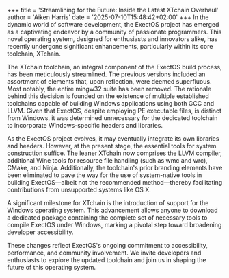 +++
title = 'Streamlining for the Future: Inside the Latest XTchain Overhaul'
author = 'Aiken Harris'
date = '2025-07-10T15:48:42+02:00'
+++
In the dynamic world of software development, the ExectOS project has emerged as a captivating endeavor by a community
of passionate programmers. This novel operating system, designed for enthusiasts and innovators alike, has recently
undergone significant enhancements, particularly within its core toolchain, XTchain.

The XTchain toolchain, an integral component of the ExectOS build process, has been meticulously streamlined. The previous
versions included an assortment of elements that, upon reflection, were deemed superfluous. Most notably, the entire
mingw32 suite has been removed. The rationale behind this decision is founded on the existence of multiple established
toolchains capable of building Windows applications using both GCC and LLVM. Given that ExectOS, despite employing PE
executable files, is distinct from Windows, it was determined unnecessary for the dedicated toolchain to incorporate
Windows-specific headers and libraries.

As the ExectOS project evolves, it may eventually integrate its own libraries and headers. However, at the present stage,
the essential tools for system construction suffice. The leaner XTchain now comprises the LLVM compiler, additional Wine
tools for resource file handling (such as wmc and wrc), CMake, and Ninja. Additionally, the toolchain's prior branding
elements have been eliminated to pave the way for the use of system-native tools in building ExectOS—albeit not the
recommended method—thereby facilitating contributions from unsupported systems like OS X.

A significant milestone for XTchain is the introduction of support for the Windows operating system. This advancement
allows anyone to download a dedicated package containing the complete set of necessary tools to compile ExectOS under
Windows, marking a pivotal step toward broadening developer accessibility.

These changes reflect ExectOS's ongoing commitment to accessibility, performance, and community involvement. We invite
developers and enthusiasts to explore the updated toolchain and join us in shaping the future of this operating system.
